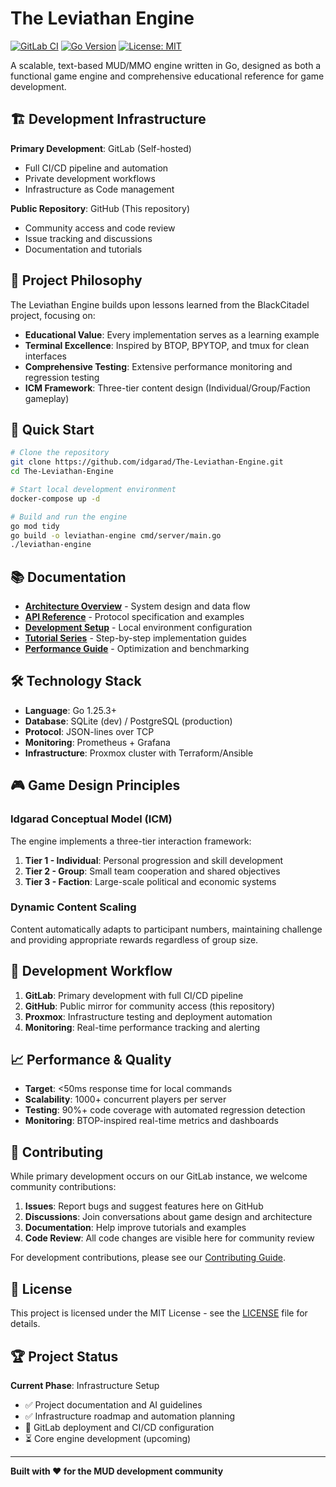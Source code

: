 # The Leviathan Engine

[![GitLab CI](https://gitlab.local/idgarad/leviathan-engine/badges/main/pipeline.svg)](https://gitlab.local/idgarad/leviathan-engine/-/pipelines)
[![Go Version](https://img.shields.io/badge/go-1.25.3%2B-blue.svg)](https://golang.org)
[![License: MIT](https://img.shields.io/badge/License-MIT-yellow.svg)](LICENSE)

A scalable, text-based MUD/MMO engine written in Go, designed as both a functional game engine and comprehensive educational reference for game development.

## 🏗️ Development Infrastructure

**Primary Development**: GitLab (Self-hosted)
- Full CI/CD pipeline and automation
- Private development workflows
- Infrastructure as Code management

**Public Repository**: GitHub (This repository)  
- Community access and code review
- Issue tracking and discussions
- Documentation and tutorials

## 🎯 Project Philosophy

The Leviathan Engine builds upon lessons learned from the BlackCitadel project, focusing on:

- **Educational Value**: Every implementation serves as a learning example
- **Terminal Excellence**: Inspired by BTOP, BPYTOP, and tmux for clean interfaces
- **Comprehensive Testing**: Extensive performance monitoring and regression testing
- **ICM Framework**: Three-tier content design (Individual/Group/Faction gameplay)

## 🚀 Quick Start

```bash
# Clone the repository
git clone https://github.com/idgarad/The-Leviathan-Engine.git
cd The-Leviathan-Engine

# Start local development environment
docker-compose up -d

# Build and run the engine
go mod tidy
go build -o leviathan-engine cmd/server/main.go
./leviathan-engine
```

## 📚 Documentation

- **[Architecture Overview](docs/ARCHITECTURE.md)** - System design and data flow
- **[API Reference](docs/API.md)** - Protocol specification and examples
- **[Development Setup](docs/DEVELOPMENT.md)** - Local environment configuration
- **[Tutorial Series](docs/TUTORIALS.md)** - Step-by-step implementation guides
- **[Performance Guide](docs/PERFORMANCE.md)** - Optimization and benchmarking

## 🛠️ Technology Stack

- **Language**: Go 1.25.3+
- **Database**: SQLite (dev) / PostgreSQL (production)
- **Protocol**: JSON-lines over TCP
- **Monitoring**: Prometheus + Grafana
- **Infrastructure**: Proxmox cluster with Terraform/Ansible

## 🎮 Game Design Principles

### Idgarad Conceptual Model (ICM)
The engine implements a three-tier interaction framework:

1. **Tier 1 - Individual**: Personal progression and skill development
2. **Tier 2 - Group**: Small team cooperation and shared objectives  
3. **Tier 3 - Faction**: Large-scale political and economic systems

### Dynamic Content Scaling
Content automatically adapts to participant numbers, maintaining challenge and providing appropriate rewards regardless of group size.

## 🔧 Development Workflow

1. **GitLab**: Primary development with full CI/CD pipeline
2. **GitHub**: Public mirror for community access (this repository)
3. **Proxmox**: Infrastructure testing and deployment automation
4. **Monitoring**: Real-time performance tracking and alerting

## 📈 Performance & Quality

- **Target**: <50ms response time for local commands
- **Scalability**: 1000+ concurrent players per server
- **Testing**: 90%+ code coverage with automated regression detection
- **Monitoring**: BTOP-inspired real-time metrics and dashboards

## 🤝 Contributing

While primary development occurs on our GitLab instance, we welcome community contributions:

1. **Issues**: Report bugs and suggest features here on GitHub
2. **Discussions**: Join conversations about game design and architecture
3. **Documentation**: Help improve tutorials and examples
4. **Code Review**: All code changes are visible here for community review

For development contributions, please see our [Contributing Guide](CONTRIBUTING.md).

## 📄 License

This project is licensed under the MIT License - see the [LICENSE](LICENSE) file for details.

## 🏆 Project Status

**Current Phase**: Infrastructure Setup
- ✅ Project documentation and AI guidelines
- ✅ Infrastructure roadmap and automation planning  
- 🚧 GitLab deployment and CI/CD configuration
- ⏳ Core engine development (upcoming)

---

**Built with ❤️ for the MUD development community**